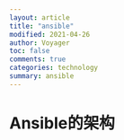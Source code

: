 ```yaml
---
layout: article
title: "ansible"
modified: 2021-04-26
author: Voyager
toc: false
comments: true
categories: technology
summary: ansible
---
```


# Ansible的架构
## 











